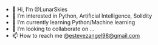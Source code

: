 - 👋 Hi, I’m @LunarSkies
- 👀 I’m interested in Python, Artificial Intelligence, Solidity
- 🌱 I’m currently learning Python/Machine learning
- 💞️ I’m looking to collaborate on ...
- 📫 How to reach me @estevezangel98@gmail.com

<!---
LunarSkies/LunarSkies is a ✨ special ✨ repository because its `README.md` (this file) appears on your GitHub profile.
You can click the Preview link to take a look at your changes.
--->
